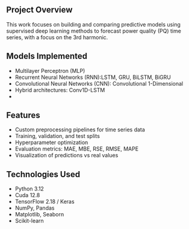 ##  Project Overview

This work focuses on building and comparing predictive models using supervised deep learning methods to forecast power quality (PQ) time series, with a focus on the 3rd harmonic.

##  Models Implemented

- Multilayer Perceptron (MLP)
- Recurrent Neural Networks (RNN):LSTM, GRU, BiLSTM, BiGRU
- Convolutional Neural Networks (CNN): Convolutional 1-Dimensional
- Hybrid architectures: Conv1D-LSTM
- 
##  Features

- Custom preprocessing pipelines for time series data
- Training, validation, and test splits
- Hyperparameter optimization
- Evaluation metrics: MAE, MBE, RSE, RMSE, MAPE
- Visualization of predictions vs real values

##  Technologies Used

- Python 3.12
- Cuda 12.8
- TensorFlow 2.18 / Keras
- NumPy, Pandas
- Matplotlib, Seaborn
- Scikit-learn
